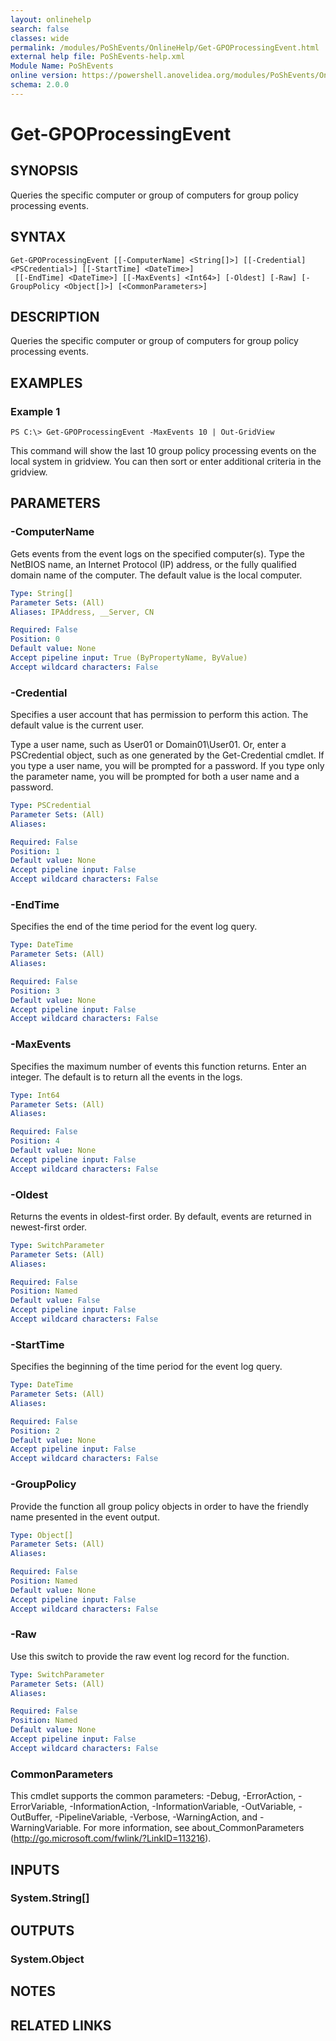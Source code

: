 ```yaml
---
layout: onlinehelp
search: false
classes: wide
permalink: /modules/PoShEvents/OnlineHelp/Get-GPOProcessingEvent.html
external help file: PoShEvents-help.xml
Module Name: PoShEvents
online version: https://powershell.anovelidea.org/modules/PoShEvents/OnlineHelp/Get-GPOProcessingEvent.html
schema: 2.0.0
---
```


# Get-GPOProcessingEvent

## SYNOPSIS
Queries the specific computer or group of computers for group policy processing events.

## SYNTAX

```
Get-GPOProcessingEvent [[-ComputerName] <String[]>] [[-Credential] <PSCredential>] [[-StartTime] <DateTime>]
 [[-EndTime] <DateTime>] [[-MaxEvents] <Int64>] [-Oldest] [-Raw] [-GroupPolicy <Object[]>] [<CommonParameters>]
```

## DESCRIPTION
Queries the specific computer or group of computers for group policy processing events.

## EXAMPLES

### Example 1
```
PS C:\> Get-GPOProcessingEvent -MaxEvents 10 | Out-GridView
```

This command will show the last 10 group policy processing events on the local system in gridview.
You can then sort or enter additional criteria in the gridview.

## PARAMETERS

### -ComputerName
Gets events from the event logs on the specified computer(s).
Type the NetBIOS name, an Internet Protocol (IP) address, or the fully qualified domain name of the computer.
The default value is the local computer.

```yaml
Type: String[]
Parameter Sets: (All)
Aliases: IPAddress, __Server, CN

Required: False
Position: 0
Default value: None
Accept pipeline input: True (ByPropertyName, ByValue)
Accept wildcard characters: False
```

### -Credential
Specifies a user account that has permission to perform this action.
The default value is the current user.

Type a user name, such as User01 or Domain01\User01.
Or, enter a PSCredential object, such as one generated by the Get-Credential cmdlet.
If you type a user name, you will be prompted for a password.
If you type only the parameter name, you will be prompted for both a user name and a password.

```yaml
Type: PSCredential
Parameter Sets: (All)
Aliases:

Required: False
Position: 1
Default value: None
Accept pipeline input: False
Accept wildcard characters: False
```

### -EndTime
Specifies the end of the time period for the event log query.

```yaml
Type: DateTime
Parameter Sets: (All)
Aliases:

Required: False
Position: 3
Default value: None
Accept pipeline input: False
Accept wildcard characters: False
```

### -MaxEvents
Specifies the maximum number of events this function returns.
Enter an integer.
The default is to return all the events in the logs.

```yaml
Type: Int64
Parameter Sets: (All)
Aliases:

Required: False
Position: 4
Default value: None
Accept pipeline input: False
Accept wildcard characters: False
```

### -Oldest
Returns the events in oldest-first order.
By default, events are returned in newest-first order.

```yaml
Type: SwitchParameter
Parameter Sets: (All)
Aliases:

Required: False
Position: Named
Default value: False
Accept pipeline input: False
Accept wildcard characters: False
```

### -StartTime
Specifies the beginning of the time period for the event log query.

```yaml
Type: DateTime
Parameter Sets: (All)
Aliases:

Required: False
Position: 2
Default value: None
Accept pipeline input: False
Accept wildcard characters: False
```

### -GroupPolicy
Provide the function all group policy objects in order to have the friendly name presented in the event output.

```yaml
Type: Object[]
Parameter Sets: (All)
Aliases:

Required: False
Position: Named
Default value: None
Accept pipeline input: False
Accept wildcard characters: False
```

### -Raw
Use this switch to provide the raw event log record for the function.

```yaml
Type: SwitchParameter
Parameter Sets: (All)
Aliases:

Required: False
Position: Named
Default value: None
Accept pipeline input: False
Accept wildcard characters: False
```

### CommonParameters
This cmdlet supports the common parameters: -Debug, -ErrorAction, -ErrorVariable, -InformationAction, -InformationVariable, -OutVariable, -OutBuffer, -PipelineVariable, -Verbose, -WarningAction, and -WarningVariable. For more information, see about_CommonParameters (http://go.microsoft.com/fwlink/?LinkID=113216).

## INPUTS

### System.String[]

## OUTPUTS

### System.Object

## NOTES

## RELATED LINKS
